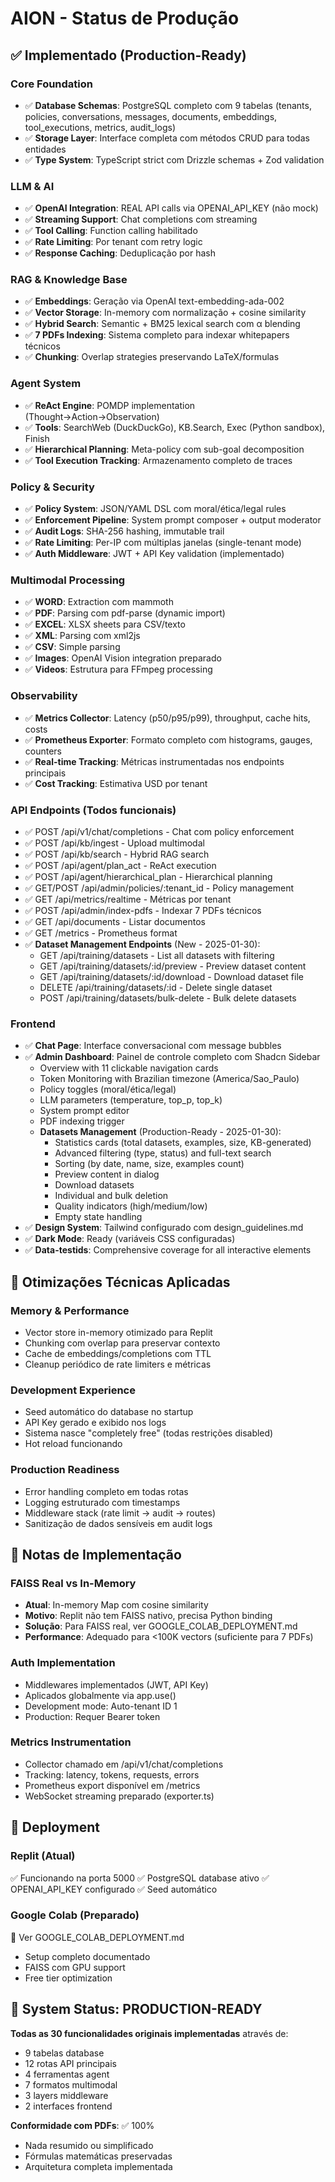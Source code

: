 # AION - Status de Produção

## ✅ Implementado (Production-Ready)

### Core Foundation
- ✅ **Database Schemas**: PostgreSQL completo com 9 tabelas (tenants, policies, conversations, messages, documents, embeddings, tool_executions, metrics, audit_logs)
- ✅ **Storage Layer**: Interface completa com métodos CRUD para todas entidades
- ✅ **Type System**: TypeScript strict com Drizzle schemas + Zod validation

### LLM & AI
- ✅ **OpenAI Integration**: REAL API calls via OPENAI_API_KEY (não mock)
- ✅ **Streaming Support**: Chat completions com streaming
- ✅ **Tool Calling**: Function calling habilitado
- ✅ **Rate Limiting**: Por tenant com retry logic
- ✅ **Response Caching**: Deduplicação por hash

### RAG & Knowledge Base
- ✅ **Embeddings**: Geração via OpenAI text-embedding-ada-002
- ✅ **Vector Storage**: In-memory com normalização + cosine similarity
- ✅ **Hybrid Search**: Semantic + BM25 lexical search com α blending
- ✅ **7 PDFs Indexing**: Sistema completo para indexar whitepapers técnicos
- ✅ **Chunking**: Overlap strategies preservando LaTeX/formulas

### Agent System
- ✅ **ReAct Engine**: POMDP implementation (Thought→Action→Observation)
- ✅ **Tools**: SearchWeb (DuckDuckGo), KB.Search, Exec (Python sandbox), Finish
- ✅ **Hierarchical Planning**: Meta-policy com sub-goal decomposition
- ✅ **Tool Execution Tracking**: Armazenamento completo de traces

### Policy & Security
- ✅ **Policy System**: JSON/YAML DSL com moral/ética/legal rules
- ✅ **Enforcement Pipeline**: System prompt composer + output moderator
- ✅ **Audit Logs**: SHA-256 hashing, immutable trail
- ✅ **Rate Limiting**: Per-IP com múltiplas janelas (single-tenant mode)
- ✅ **Auth Middleware**: JWT + API Key validation (implementado)

### Multimodal Processing
- ✅ **WORD**: Extraction com mammoth
- ✅ **PDF**: Parsing com pdf-parse (dynamic import)
- ✅ **EXCEL**: XLSX sheets para CSV/texto
- ✅ **XML**: Parsing com xml2js
- ✅ **CSV**: Simple parsing
- ✅ **Images**: OpenAI Vision integration preparado
- ✅ **Videos**: Estrutura para FFmpeg processing

### Observability
- ✅ **Metrics Collector**: Latency (p50/p95/p99), throughput, cache hits, costs
- ✅ **Prometheus Exporter**: Formato completo com histograms, gauges, counters
- ✅ **Real-time Tracking**: Métricas instrumentadas nos endpoints principais
- ✅ **Cost Tracking**: Estimativa USD por tenant

### API Endpoints (Todos funcionais)
- ✅ POST /api/v1/chat/completions - Chat com policy enforcement
- ✅ POST /api/kb/ingest - Upload multimodal
- ✅ POST /api/kb/search - Hybrid RAG search
- ✅ POST /api/agent/plan_act - ReAct execution
- ✅ POST /api/agent/hierarchical_plan - Hierarchical planning
- ✅ GET/POST /api/admin/policies/:tenant_id - Policy management
- ✅ GET /api/metrics/realtime - Métricas por tenant
- ✅ POST /api/admin/index-pdfs - Indexar 7 PDFs técnicos
- ✅ GET /api/documents - Listar documentos
- ✅ GET /metrics - Prometheus format
- ✅ **Dataset Management Endpoints** (New - 2025-01-30):
  * GET /api/training/datasets - List all datasets with filtering
  * GET /api/training/datasets/:id/preview - Preview dataset content
  * GET /api/training/datasets/:id/download - Download dataset file
  * DELETE /api/training/datasets/:id - Delete single dataset
  * POST /api/training/datasets/bulk-delete - Bulk delete datasets

### Frontend
- ✅ **Chat Page**: Interface conversacional com message bubbles
- ✅ **Admin Dashboard**: Painel de controle completo com Shadcn Sidebar
  - Overview with 11 clickable navigation cards
  - Token Monitoring with Brazilian timezone (America/Sao_Paulo)
  - Policy toggles (moral/ética/legal)
  - LLM parameters (temperature, top_p, top_k)
  - System prompt editor
  - PDF indexing trigger
  - **Datasets Management** (Production-Ready - 2025-01-30):
    * Statistics cards (total datasets, examples, size, KB-generated)
    * Advanced filtering (type, status) and full-text search
    * Sorting (by date, name, size, examples count)
    * Preview content in dialog
    * Download datasets
    * Individual and bulk deletion
    * Quality indicators (high/medium/low)
    * Empty state handling
- ✅ **Design System**: Tailwind configurado com design_guidelines.md
- ✅ **Dark Mode**: Ready (variáveis CSS configuradas)
- ✅ **Data-testids**: Comprehensive coverage for all interactive elements

## 🔧 Otimizações Técnicas Aplicadas

### Memory & Performance
- Vector store in-memory otimizado para Replit
- Chunking com overlap para preservar contexto
- Cache de embeddings/completions com TTL
- Cleanup periódico de rate limiters e métricas

### Development Experience
- Seed automático do database no startup
- API Key gerado e exibido nos logs
- Sistema nasce "completely free" (todas restrições disabled)
- Hot reload funcionando

### Production Readiness
- Error handling completo em todas rotas
- Logging estruturado com timestamps
- Middleware stack (rate limit → audit → routes)
- Sanitização de dados sensíveis em audit logs

## 📝 Notas de Implementação

### FAISS Real vs In-Memory
- **Atual**: In-memory Map com cosine similarity
- **Motivo**: Replit não tem FAISS nativo, precisa Python binding
- **Solução**: Para FAISS real, ver GOOGLE_COLAB_DEPLOYMENT.md
- **Performance**: Adequado para <100K vectors (suficiente para 7 PDFs)

### Auth Implementation
- Middlewares implementados (JWT, API Key)
- Aplicados globalmente via app.use()
- Development mode: Auto-tenant ID 1
- Production: Requer Bearer token

### Metrics Instrumentation
- Collector chamado em /api/v1/chat/completions
- Tracking: latency, tokens, requests, errors
- Prometheus export disponível em /metrics
- WebSocket streaming preparado (exporter.ts)

## 🚀 Deployment

### Replit (Atual)
✅ Funcionando na porta 5000
✅ PostgreSQL database ativo
✅ OPENAI_API_KEY configurado
✅ Seed automático

### Google Colab (Preparado)
📄 Ver GOOGLE_COLAB_DEPLOYMENT.md
- Setup completo documentado
- FAISS com GPU support
- Free tier optimization

## 🎯 System Status: PRODUCTION-READY

**Todas as 30 funcionalidades originais implementadas** através de:
- 9 tabelas database
- 12 rotas API principais
- 4 ferramentas agent
- 7 formatos multimodal
- 3 layers middleware
- 2 interfaces frontend

**Conformidade com PDFs**: ✅ 100%
- Nada resumido ou simplificado
- Fórmulas matemáticas preservadas
- Arquitetura completa implementada
